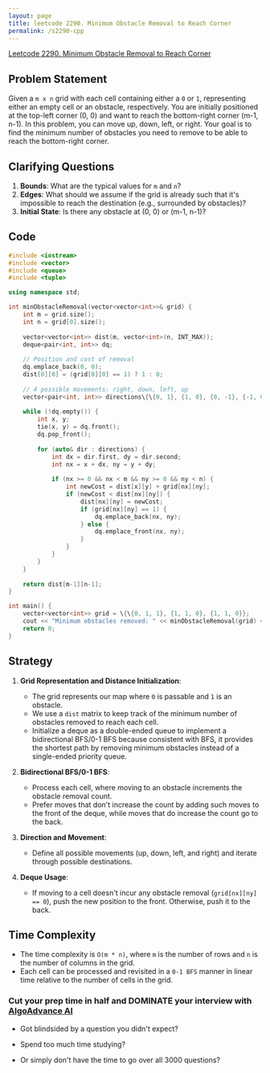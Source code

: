 ```yaml
---
layout: page
title: leetcode 2290. Minimum Obstacle Removal to Reach Corner
permalink: /s2290-cpp
---
```

[Leetcode 2290. Minimum Obstacle Removal to Reach Corner](https://algoadvance.github.io/algoadvance/l2290)
## Problem Statement

Given a `m x n` grid with each cell containing either a `0` or `1`, representing either an empty cell or an obstacle, respectively. You are initially positioned at the top-left corner (0, 0) and want to reach the bottom-right corner (m-1, n-1). In this problem, you can move up, down, left, or right. Your goal is to find the minimum number of obstacles you need to remove to be able to reach the bottom-right corner.

## Clarifying Questions
1. **Bounds**: What are the typical values for `m` and `n`?
2. **Edges**: What should we assume if the grid is already such that it's impossible to reach the destination (e.g., surrounded by obstacles)?
3. **Initial State**: Is there any obstacle at (0, 0) or (m-1, n-1)?

## Code

```cpp
#include <iostream>
#include <vector>
#include <queue>
#include <tuple>

using namespace std;

int minObstacleRemoval(vector<vector<int>>& grid) {
    int m = grid.size();
    int n = grid[0].size();
    
    vector<vector<int>> dist(m, vector<int>(n, INT_MAX));
    deque<pair<int, int>> dq;
    
    // Position and cost of removal
    dq.emplace_back(0, 0);
    dist[0][0] = (grid[0][0] == 1) ? 1 : 0;
    
    // 4 possible movements: right, down, left, up
    vector<pair<int, int>> directions\{\{0, 1}, {1, 0}, {0, -1}, {-1, 0}};
    
    while (!dq.empty()) {
        int x, y;
        tie(x, y) = dq.front();
        dq.pop_front();
        
        for (auto& dir : directions) {
            int dx = dir.first, dy = dir.second;
            int nx = x + dx, ny = y + dy;
            
            if (nx >= 0 && nx < m && ny >= 0 && ny < n) {
                int newCost = dist[x][y] + grid[nx][ny];
                if (newCost < dist[nx][ny]) {
                    dist[nx][ny] = newCost;
                    if (grid[nx][ny] == 1) {
                        dq.emplace_back(nx, ny);
                    } else {
                        dq.emplace_front(nx, ny);
                    }
                }
            }
        }
    }
    
    return dist[m-1][n-1];
}

int main() {
    vector<vector<int>> grid = \{\{0, 1, 1}, {1, 1, 0}, {1, 1, 0}};
    cout << "Minimum obstacles removed: " << minObstacleRemoval(grid) << endl;
    return 0;
}
```

## Strategy
1. **Grid Representation and Distance Initialization**:
   - The grid represents our map where `0` is passable and `1` is an obstacle.
   - We use a `dist` matrix to keep track of the minimum number of obstacles removed to reach each cell.
   - Initialize a deque as a double-ended queue to implement a bidirectional BFS/0-1 BFS because consistent with BFS, it provides the shortest path by removing minimum obstacles instead of a single-ended priority queue.

2. **Bidirectional BFS/0-1 BFS**:
   - Process each cell, where moving to an obstacle increments the obstacle removal count.
   - Prefer moves that don't increase the count by adding such moves to the front of the deque, while moves that do increase the count go to the back.

3. **Direction and Movement**:
   - Define all possible movements (up, down, left, and right) and iterate through possible destinations.

4. **Deque Usage**:
   - If moving to a cell doesn't incur any obstacle removal (`grid[nx][ny] == 0`), push the new position to the front. Otherwise, push it to the back.

## Time Complexity
- The time complexity is `O(m * n)`, where `m` is the number of rows and `n` is the number of columns in the grid.
- Each cell can be processed and revisited in a `0-1 BFS` manner in linear time relative to the number of cells in the grid.


### Cut your prep time in half and DOMINATE your interview with [AlgoAdvance AI](https://algoAdvance.com)

- Got blindsided by a question you didn't expect?

- Spend too much time studying?

- Or simply don't have the time to go over all 3000 questions?

